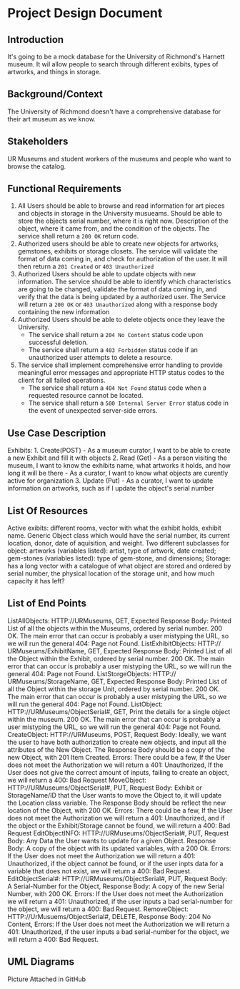 # Project Design Document

## Introduction
It's going to be a mock database for the University of Richmond's Harnett museum. It wil allow people to search through different exibits, types of artworks, and things in storage. 

## Background/Context
The University of Richmond doesn't have a comprehensive database for their art museum as we know.

## Stakeholders
UR Museums and student workers of the museums and people who want to browse the catalog.

## Functional Requirements
1. All Users should be able to browse and read information for art pieces and objects in storage in the University musueams. Should be able to store the objects serial number, where it is right now. Description of the object, where it came from, and the condition of the objects. The service shall return a `200 OK` return code.
2. Authorized users should be able to create new objects for artworks, gemstones, exhibits or storage closets. The service will validate the format of data coming in, and check for authorization of the user. It will then return a `201 Created` or `403 Unauthorized`
3. Authorized Users should be able to update objects with new information. The service should be able to identify which characteristics are going to be changed, validate the format of data coming in, and verify that the data is being updated by a authorized user. The Service will return a `200 OK` or `403 Unauthorized` along with a response body containing the new information
4. Authorized Users should be able to delete objects once they leave the University. 
   - The service shall return a `204 No Content` status code upon successful deletion.
   - The service shall return a `403 Forbidden` status code if an unauthorized user attempts to delete a resource.
5. The service shall implement comprehensive error handling to provide meaningful error messages and appropriate HTTP status codes to the client for all failed operations.
   - The service shall return a `404 Not Found` status code when a requested resource cannot be located.
   - The service shall return a `500 Internal Server Error` status code in the event of unexpected server-side errors.

## Use Case Description
Exhibits:
    1. Create(POST)
        - As a museum curator, I want to be able to create a new Exhibit and fill it with objects
    2. Read (Get)
        - As a person visiting the museum, I want to know the exhibits name, what artworks it holds, and how long it will be there
        - As a curator, I want to know what objects are curently active for organization
    3. Update (Put)
        - As a curator, I want to update information on artworks, such as if I update the object's serial number
    

## List Of Resources
Active exibits: different rooms, vector with what the exhibit holds, exhibit name. 
Generic Object class which would have the serial number, its current location, donor, date of aquisition, and weight. Two different subclasses for object: 
    artworks (variables listed): artist, type of artwork, date created; 
    gem-stones (variables listed): type of gem-stone, and dimensions;
Storage: has a long vector with a catalogue of what object are stored and ordered by serial number, the physical location of the storage unit, and how much capacity it has left?

## List of End Points
ListAllObjects: HTTP://URMuseums, GET, Expected Response Body: Printed List of all the objects within the Museums, ordered by serial number. 200 OK. The main error that can occur is probably a user mistyping the URL, so we will run the general 404: Page not Found. 
ListExhibitObjects: HTTP:// URMuseums/ExhibitName, GET, Expected Response Body: Printed List of all the Object within the Exhibit, ordered by serial number. 200 OK. The main error that can occur is probably a user mistyping the URL, so we will run the general 404: Page not Found. 
ListStorgeObjects: HTTP:// URMuseums/StorageName, GET, Expected Response Body: Printed List of all the Object within the storage Unit, ordered by serial number. 200 OK. The main error that can occur is probably a user mistyping the URL, so we will run the general 404: Page not Found. 
ListObject: HTTP://URMuseums/ObjectSerial#, GET, Print the details for a single object within the museum. 200 OK. The main error that can occur is probably a user mistyping the URL, so we will run the general 404: Page not Found.
CreateObject: HTTP://URMuseums, POST, Request Body: Ideally, we want the user to have both authorization to create new objects, and input all the attributes of the New Object. The Response Body should be a copy of the new Object, with 201 Item Created. Errors: There could be a few, If the User does not meet the Authorization we will return a 401: Unauthorized, If the User does not give the correct amount of inputs, failing to create an object, we will return a 400: Bad Request
MoveObject: HTTP://URMuseums/ObjectSerial#, PUT, Request Body: Exhibit or StorageName/ID that the User wants to move the Object to, it will update the Location class variable. The Response Body should be reflect the new location of the Object, with 200 OK. Errors: There could be a few, If the User does not meet the Authorization we will return a 401: Unauthorized, and if the object or the Exhibit/Storage cannot be found, we will return a 400: Bad Request
EditObjectINFO: HTTP://URMuseums/ObjectSerial#, PUT, Request Body: Any Data the User wants to update for a given Object. Response Body: A copy of the object with its updated variables, with a 200 Ok. Errors: If the User does not meet the Authorization we will return a 401: Unauthorized, if the object cannot be found, or if the user inpts data for a variable that does not exist, we will return a 400: Bad Request.
EditObjectSerial#: HTTP://URMuseums/ObjectSerial#, PUT, Request Body: A Serial-Number for the Object, Response Body: A copy of the new Serial Number, with 200 OK. Errors: If the User does not meet the Authorization we will return a 401: Unauthorized, if the user inputs a bad serial-number for the object, we will return a 400: Bad Request.
RemoveObject: HTTP://UrMusuems/ObjectSerial#, DELETE, Response Body: 204 No Content, Errors: If the User does not meet the Authorization we will return a 401: Unauthorized, if the user inputs a bad serial-number for the object, we will return a 400: Bad Request.

## UML Diagrams
Picture Attached in GitHub

